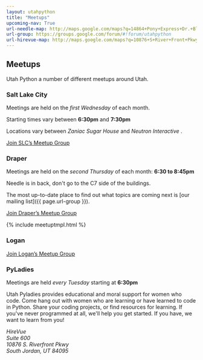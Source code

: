 ```yaml
---
layout: utahpython
title: "Meetups"
upcoming-nav: True
url-needle-map: http://maps.google.com/maps?q=14864+Pony+Express+Dr.+Bluffdale,+UT+84065
url-group: https://groups.google.com/forum/#!forum/utahpython
url-hirevue-map: http://maps.google.com/maps?q=10876+S+River+Front+Pkwy+South+Jordan%2C+UT+84095
---
```


## Meetups

Utah Python a number of different meetups around Utah.

### Salt Lake City

Meetings are held on the *first Wednesday* of each month.

Starting times vary between **6:30pm** and **7:30pm**

Locations vary between *Zaniac Sugar House [<span class="glyphicon glyphicon-map-marker"></span>](#)* and *Neutron Interactive [<span class="glyphicon glyphicon-map-marker"></span>](#)*.

<a class="btn btn-success" href="http://www.meetup.com/UtahPython/"
  target="_blank" 
  role="button">
  Join SLC’s Meetup Group
  <span class="glyphicon glyphicon-new-window"></span>
</a>

### Draper

Meetings are held on the *second Thursday* of each month:
**6:30 to 8:45pm**

<address>
</address>

<a class='btn btn-info' href="{{ page.url-needle-map }}"
title="
  Needle Inc.
  14864 Pony Express Road
  Bluffdale, UT 84065
">
  <span class="glyphicon glyphicon-map-marker"></span>
</a>

<p>
  Needle is in back, don't go to the C7 side of the buildings.
</p>

The most up-to-date place to find out what topics are coming next is
[our mailing list]({{ page.url-group }}).

<a class="btn btn-success" href="http://www.meetup.com/UtahPython/"
  target="_blank" 
  role="button">
  Join Draper’s Meetup Group
  <span class="glyphicon glyphicon-new-window"></span>
</a>

{% include meetuptmpl.html %}

### Logan

<a class="btn btn-success" href="http://www.meetup.com/UtahPython/"
  target="_blank" 
  role="button">
  Join Logan’s Meetup Group
  <span class="glyphicon glyphicon-new-window"></span>
</a>

### PyLadies


Meetings are held *every Tuesday* starting at **6:30pm**

<p>Utah Pyladies provides educational and moral support for women who code.
Come hang out with women who are learning or have learned to code in
Python. Share your coding projects, or find resources for learning. If
you've never programmed at all, we'll help you get started. If you have, we
want to learn from you!</p>

<address>
    HireVue<br>
    Suite 600<br>
    10876 S. Riverfront Pkwy<br>
    South Jordan, UT 84095
</address>

<a class='btn btn-info' href="{{ page.url-hirevue-map }}">
  <span class="glyphicon glyphicon-map-marker"></span>
</a>
